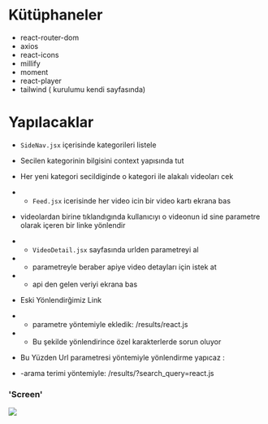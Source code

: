 # Kütüphaneler

- react-router-dom
- axios
- react-icons
- millify
- moment
- react-player
- tailwind ( kurulumu kendi sayfasında)

# Yapılacaklar

- `SideNav.jsx` içerisinde kategorileri listele
- Secilen kategorinin bilgisini context yapısında tut
- Her yeni kategori secildiginde o kategori ile alakalı videoları cek
- - `Feed.jsx` icerisinde her video icin bir video kartı ekrana bas

- videolardan birine tıklandıgında kullanıcıyı o videonun id sine parametre olarak içeren bir linke yönlendir
- - `VideoDetail.jsx` sayfasında urlden parametreyi al
- - parametreyle beraber apiye video detayları için istek at
- - api den gelen veriyi ekrana bas

- Eski Yönlendirğimiz Link

- - parametre yöntemiyle ekledik: /results/react.js
- - Bu şekilde yönlendirince özel karakterlerde sorun oluyor
- Bu Yüzden Url parametresi yöntemiyle yönlendirme yapıcaz :

- -arama terimi yöntemiyle: /results/?search_query=react.js

### 'Screen'

![](youtube.gif)
